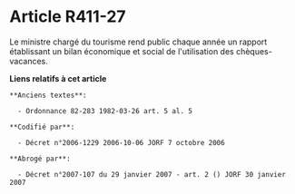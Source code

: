 # Article R411-27

Le ministre chargé du tourisme rend public chaque année un rapport établissant un bilan économique et social de l'utilisation
des chèques-vacances.

**Liens relatifs à cet article**

	**Anciens textes**:

	  - Ordonnance 82-283 1982-03-26 art. 5 al. 5

	**Codifié par**:

	  - Décret n°2006-1229 2006-10-06 JORF 7 octobre 2006

	**Abrogé par**:

	  - Décret n°2007-107 du 29 janvier 2007 - art. 2 () JORF 30 janvier 2007
